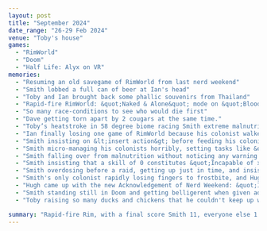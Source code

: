 ```yaml
---
layout: post
title: "September 2024"
date_range: "26-29 Feb 2024"
venue: "Toby's house"
games:
  - "RimWorld"
  - "Doom"
  - "Half Life: Alyx on VR"
memories:
  - "Resuming an old savegame of RimWorld from last nerd weekend"
  - "Smith lobbed a full can of beer at Ian's head"
  - "Toby and Ian brought back some phallic souvenirs from Thailand"
  - "Rapid-fire RimWorld: &quot;Naked & Alone&quot; mode on &quot;Blood & Lust&quot; difficulty, and keeping score of who dies first"
  - "So many race-conditions to see who would die first"
  - "Dave getting torn apart by 2 cougars at the same time."
  - "Toby’s heatstroke in 58 degree biome racing Smith extreme malnutrition."
  - "Ian finally losing one game of RimWorld because his colonist walked through fire and was extremely flammable"
  - "Smith insisting on &lt;insert action&gt; before feeding his colonist.  For example planting 100 corn, tiling an entire house, building a beach-house with a pier"
  - "Smith micro-managing his colonists horribly, setting tasks like &quot;Bed Rest&quot; to priority 4, and insisting they can only do it if he tells them to"
  - "Smith falling over from malnutrition without noticing any warning signs."
  - "Smith insisting that a skill of 0 constitutes &quot;Incapable of x&quot;.  In the same way that Smith himself is &quot;Incapable of playing RimWorld&quot;"
  - "Smith overdosing before a raid, getting up just in time, and insisting on taking more drugs again"
  - "Smith's only colonist rapidly losing fingers to frostbite, and Hugh replicating the stumpy hands"
  - "Hugh came up with the new Acknowledgement of Nerd Weekend: &quot;I acknowledge the traditional owners (Google) of the personal location data I generate today, and to all drunken computer nerds past, present, and emerging rapidly tonight.&quot;"
  - "Smith standing still in Doom and getting belligerent when given advice not to"
  - "Toby raising so many ducks and chickens that he couldn't keep up with them to kill them all. Hugh attempting to take them all, and taking 30 minutes to create the caravan (see pic)."

summary: "Rapid-fire Rim, with a final score Smith 11, everyone else 1 or 2"
---
```

